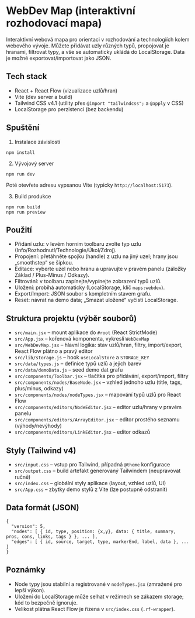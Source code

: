 # WebDev Map (interaktivní rozhodovací mapa)

Interaktivní webová mapa pro orientaci v rozhodování a technologiích kolem webového vývoje. Můžete přidávat uzly různých typů, propojovat je hranami, filtrovat typy, a vše se automaticky ukládá do LocalStorage. Data je možné exportovat/importovat jako JSON.

## Tech stack

- React + React Flow (vizualizace uzlů/hran)
- Vite (dev server a build)
- Tailwind CSS v4.1 (utility přes `@import "tailwindcss";` a `@apply` v CSS)
- LocalStorage pro perzistenci (bez backendu)

## Spuštění

1) Instalace závislostí

```
npm install
```

2) Vývojový server

```
npm run dev
```

Poté otevřete adresu vypsanou Vite (typicky `http://localhost:5173`).

3) Build produkce

```
npm run build
npm run preview
```

## Použití

- Přidání uzlu: v levém horním toolbaru zvolte typ uzlu (Info/Rozhodnutí/Technologie/Úkol/Zdroj).
- Propojení: přetáhněte spojku (handle) z uzlu na jiný uzel; hrany jsou „smoothstep“ se šipkou.
- Editace: vyberte uzel nebo hranu a upravujte v pravém panelu (záložky Základ / Plus-Mínus / Odkazy).
- Filtrování: v toolbaru zapínejte/vypínejte zobrazení typů uzlů.
- Uložení: probíhá automaticky (LocalStorage, klíč `maps:webdev`).
- Export/Import: JSON soubor s kompletním stavem grafu.
- Reset: návrat na demo data; „Smazat uložené“ vyčistí LocalStorage.

## Struktura projektu (výběr souborů)

- `src/main.jsx` – mount aplikace do `#root` (React StrictMode)
- `src/App.jsx` – kořenová komponenta, vykreslí `WebDevMap`
- `src/WebDevMap.jsx` – hlavní logika: stav uzlů/hran, filtry, import/export, React Flow plátno a pravý editor
- `src/lib/storage.js` – hook `useLocalStore` a `STORAGE_KEY`
- `src/data/types.js` – definice typů uzlů a jejich barev
- `src/data/demoData.js` – seed demo dat grafu
- `src/components/Toolbar.jsx` – tlačítka pro přidávání, export/import, filtry
- `src/components/nodes/BaseNode.jsx` – vzhled jednoho uzlu (title, tags, plus/minus, odkazy)
- `src/components/nodes/nodeTypes.jsx` – mapování typů uzlů pro React Flow
- `src/components/editors/NodeEditor.jsx` – editor uzlu/hrany v pravém panelu
- `src/components/editors/ArrayEditor.jsx` – editor prostého seznamu (výhody/nevýhody)
- `src/components/editors/LinkEditor.jsx` – editor odkazů

## Styly (Tailwind v4)

- `src/input.css` – vstup pro Tailwind, případná `@theme` konfigurace
- `src/output.css` – build artefakt generovaný Tailwindem (neupravovat ručně)
- `src/index.css` – globální styly aplikace (layout, vzhled uzlů, UI)
- `src/App.css` – zbytky demo stylů z Vite (lze postupně odstranit)

## Data formát (JSON)

```
{
  "version": 5,
  "nodes": [ { id, type, position: {x,y}, data: { title, summary, pros, cons, links, tags } }, ... ],
  "edges": [ { id, source, target, type, markerEnd, label, data }, ... ]
}
```

## Poznámky

- Node typy jsou stabilní a registrované v `nodeTypes.jsx` (zmražené pro lepší výkon).
- Uložení do LocalStorage může selhat v režimech se zákazem storage; kód to bezpečně ignoruje.
- Velikost plátna React Flow je řízena v `src/index.css` (`.rf-wrapper`).
